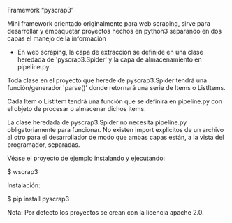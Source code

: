 Framework “pyscrap3”

Mini framework orientado originalmente para web scraping, sirve para desarrollar y empaquetar
proyectos hechos en python3 separando en dos capas el manejo de la información

- En web scraping, la capa de extracción se definide en una clase heredada de 'pyscrap3.Spider' y
la capa de almacenamiento en pipeline.py. 

Toda clase en el proyecto que herede de pyscrap3.Spider tendrá una función/generador 'parse()'
donde retornará una serie de Items o ListItems.

Cada Item o ListItem tendrá una función que se definirá
en pipeline.py con el objeto de procesar o almacenar dichos items.

La clase heredada de pyscrap3.Spider no necesita pipeline.py obligatoriamente para funcionar. No existen
import explicitos de un archivo al otro para el desarrollador
de modo que ambas capas están, a la vista del programador, separadas.

Véase el proyecto de ejemplo instalando y ejecutando:

$ wscrap3

Instalación:

$ pip install pyscrap3

Nota: Por defecto los proyectos se crean con la licencia apache 2.0.